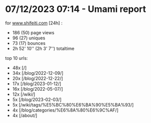 # 07/12/2023 07:14 - Umami report
for www.shifeiti.com [24h] :

 - 186 (50) page views
 - 96 (27) uniques
 - 73 (17) bounces
 - 2h 52' 10'' (2h 3' 7'') totaltime


top 10 urls:
 - 48x [/]
 - 34x [/blog/2022-12-09/]
 - 20x [/blog/2022-12-22/]
 - 17x [/blog/2023-01-12/]
 - 16x [/blog/2022-05-07/]
 - 12x [/wiki/]
 - 5x [/blog/2023-02-03/]
 - 5x [/wiki/tags/%E5%BC%80%E6%BA%90%E5%BA%93/]
 - 4x [/blog/categories/%E6%8A%80%E6%9C%AF/]
 - 4x [/about/]


